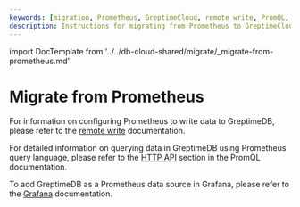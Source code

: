 ```yaml
---
keywords: [migration, Prometheus, GreptimeCloud, remote write, PromQL, Grafana]
description: Instructions for migrating from Prometheus to GreptimeCloud, including configuring remote write, querying with PromQL, and integrating with Grafana.
---
```


import DocTemplate from '../../db-cloud-shared/migrate/_migrate-from-prometheus.md' 

# Migrate from Prometheus

<DocTemplate>

<div id="remote-write">

For information on configuring Prometheus to write data to GreptimeDB, please refer to the [remote write](/greptimecloud/integrations/prometheus.md#prometheus-remote-write) documentation.

</div>

<div id="promql">

For detailed information on querying data in GreptimeDB using Prometheus query language, please refer to the [HTTP API](/greptimecloud/integrations/prometheus.md#prometheus-http-api-and-promql) section in the PromQL documentation.

</div>

<div id="grafana">

To add GreptimeDB as a Prometheus data source in Grafana, please refer to the [Grafana](/greptimecloud/integrations/grafana.md#prometheus-data-source) documentation.

</div>

</DocTemplate>

